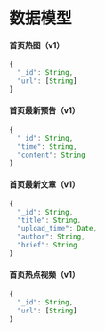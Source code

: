 # 数据模型      

#### 首页热图（v1）     

``` javascript
{
  "_id": String,
  "url": [String]
}
```

#### 首页最新预告（v1）     

``` javascript
{
  "_id": String,
  "time": String,
  "content": String
}
```

#### 首页最新文章（v1）     

``` javascript
{
  "_id": String,
  "title": String,
  "upload_time": Date,
  "author": String,
  "brief": String
}
```

#### 首页热点视频（v1）      

``` javascript
{
  "_id": String,
  "url": [String]
}
```

